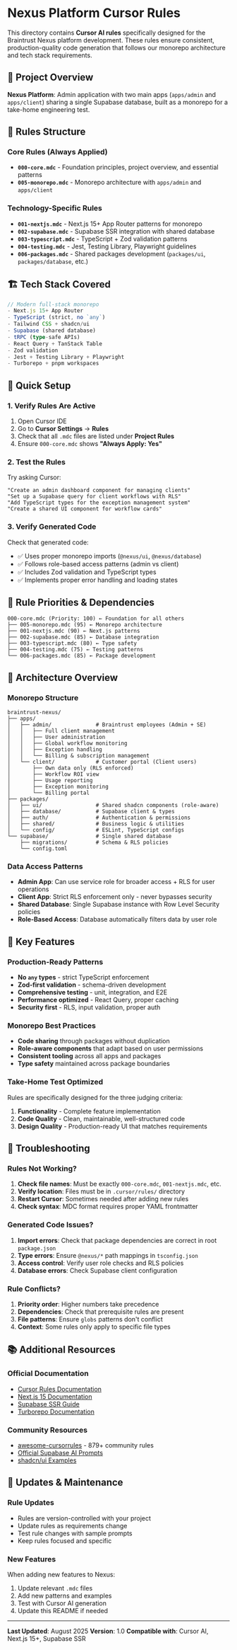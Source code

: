 # Nexus Platform Cursor Rules

This directory contains **Cursor AI rules** specifically designed for the Braintrust Nexus platform development. These rules ensure consistent, production-quality code generation that follows our monorepo architecture and tech stack requirements.

## 🎯 **Project Overview**

**Nexus Platform**: Admin application with two main apps (`apps/admin` and `apps/client`) sharing a single Supabase database, built as a monorepo for a take-home engineering test.

## 📁 **Rules Structure**

### **Core Rules (Always Applied)**

- **`000-core.mdc`** - Foundation principles, project overview, and essential patterns
- **`005-monorepo.mdc`** - Monorepo architecture with `apps/admin` and `apps/client`

### **Technology-Specific Rules**

- **`001-nextjs.mdc`** - Next.js 15+ App Router patterns for monorepo
- **`002-supabase.mdc`** - Supabase SSR integration with shared database
- **`003-typescript.mdc`** - TypeScript + Zod validation patterns
- **`004-testing.mdc`** - Jest, Testing Library, Playwright guidelines
- **`006-packages.mdc`** - Shared packages development (`packages/ui`, `packages/database`, etc.)

## 🏗 **Tech Stack Covered**

```typescript
// Modern full-stack monorepo
- Next.js 15+ App Router
- TypeScript (strict, no `any`)
- Tailwind CSS + shadcn/ui
- Supabase (shared database)
- tRPC (type-safe APIs)
- React Query + TanStack Table
- Zod validation
- Jest + Testing Library + Playwright
- Turborepo + pnpm workspaces
```

## 🚀 **Quick Setup**

### **1. Verify Rules Are Active**

1. Open Cursor IDE
2. Go to **Cursor Settings** → **Rules**
3. Check that all `.mdc` files are listed under **Project Rules**
4. Ensure `000-core.mdc` shows **"Always Apply: Yes"**

### **2. Test the Rules**

Try asking Cursor:

```
"Create an admin dashboard component for managing clients"
"Set up a Supabase query for client workflows with RLS"
"Add TypeScript types for the exception management system"
"Create a shared UI component for workflow cards"
```

### **3. Verify Generated Code**

Check that generated code:

- ✅ Uses proper monorepo imports (`@nexus/ui`, `@nexus/database`)
- ✅ Follows role-based access patterns (admin vs client)
- ✅ Includes Zod validation and TypeScript types
- ✅ Implements proper error handling and loading states

## 🎯 **Rule Priorities & Dependencies**

```
000-core.mdc (Priority: 100) ← Foundation for all others
├── 005-monorepo.mdc (95) ← Monorepo architecture
├── 001-nextjs.mdc (90) ← Next.js patterns
├── 002-supabase.mdc (85) ← Database integration
├── 003-typescript.mdc (80) ← Type safety
├── 004-testing.mdc (75) ← Testing patterns
└── 006-packages.mdc (85) ← Package development
```

## 🏢 **Architecture Overview**

### **Monorepo Structure**

```
braintrust-nexus/
├── apps/
│   ├── admin/              # Braintrust employees (Admin + SE)
│   │   ├── Full client management
│   │   ├── User administration
│   │   ├── Global workflow monitoring
│   │   ├── Exception handling
│   │   └── Billing & subscription management
│   └── client/             # Customer portal (Client users)
│       ├── Own data only (RLS enforced)
│       ├── Workflow ROI view
│       ├── Usage reporting
│       ├── Exception monitoring
│       └── Billing portal
├── packages/
│   ├── ui/                 # Shared shadcn components (role-aware)
│   ├── database/           # Supabase client & types
│   ├── auth/               # Authentication & permissions
│   ├── shared/             # Business logic & utilities
│   └── config/             # ESLint, TypeScript configs
└── supabase/               # Single shared database
    ├── migrations/         # Schema & RLS policies
    └── config.toml
```

### **Data Access Patterns**

- **Admin App**: Can use service role for broader access + RLS for user operations
- **Client App**: Strict RLS enforcement only - never bypasses security
- **Shared Database**: Single Supabase instance with Row Level Security policies
- **Role-Based Access**: Database automatically filters data by user role

## 🔧 **Key Features**

### **Production-Ready Patterns**

- **No `any` types** - strict TypeScript enforcement
- **Zod-first validation** - schema-driven development
- **Comprehensive testing** - unit, integration, and E2E
- **Performance optimized** - React Query, proper caching
- **Security first** - RLS, input validation, proper auth

### **Monorepo Best Practices**

- **Code sharing** through packages without duplication
- **Role-aware components** that adapt based on user permissions
- **Consistent tooling** across all apps and packages
- **Type safety** maintained across package boundaries

### **Take-Home Test Optimized**

Rules are specifically designed for the three judging criteria:

1. **Functionality** - Complete feature implementation
2. **Code Quality** - Clean, maintainable, well-structured code
3. **Design Quality** - Production-ready UI that matches requirements

## 🐛 **Troubleshooting**

### **Rules Not Working?**

1. **Check file names**: Must be exactly `000-core.mdc`, `001-nextjs.mdc`, etc.
2. **Verify location**: Files must be in `.cursor/rules/` directory
3. **Restart Cursor**: Sometimes needed after adding new rules
4. **Check syntax**: MDC format requires proper YAML frontmatter

### **Generated Code Issues?**

1. **Import errors**: Check that package dependencies are correct in root `package.json`
2. **Type errors**: Ensure `@nexus/*` path mappings in `tsconfig.json`
3. **Access control**: Verify user role checks and RLS policies
4. **Database errors**: Check Supabase client configuration

### **Rule Conflicts?**

1. **Priority order**: Higher numbers take precedence
2. **Dependencies**: Check that prerequisite rules are present
3. **File patterns**: Ensure `globs` patterns don't conflict
4. **Context**: Some rules only apply to specific file types

## 📚 **Additional Resources**

### **Official Documentation**

- [Cursor Rules Documentation](https://docs.cursor.com/en/context/rules)
- [Next.js 15 Documentation](https://nextjs.org/docs)
- [Supabase SSR Guide](https://supabase.com/docs/guides/auth/server-side/nextjs)
- [Turborepo Documentation](https://turbo.build/repo/docs)

### **Community Resources**

- [awesome-cursorrules](https://github.com/PatrickJS/awesome-cursorrules) - 879+ community rules
- [Official Supabase AI Prompts](https://supabase.com/docs/guides/getting-started/ai-prompts)
- [shadcn/ui Examples](https://ui.shadcn.com/examples)

## 🔄 **Updates & Maintenance**

### **Rule Updates**

- Rules are version-controlled with your project
- Update rules as requirements change
- Test rule changes with sample prompts
- Keep rules focused and specific

### **New Features**

When adding new features to Nexus:

1. Update relevant `.mdc` files
2. Add new patterns and examples
3. Test with Cursor AI generation
4. Update this README if needed

---

**Last Updated**: August 2025
**Version**: 1.0
**Compatible with**: Cursor AI, Next.js 15+, Supabase SSR
